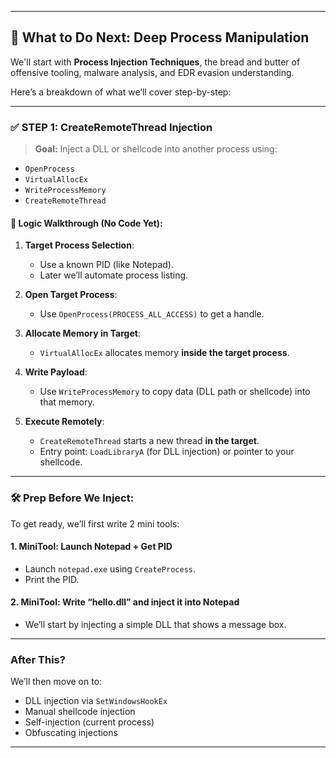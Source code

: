 
---

## 🧠 **What to Do Next:** Deep Process Manipulation

We'll start with **Process Injection Techniques**, the bread and butter of offensive tooling, malware analysis, and EDR evasion understanding.

Here’s a breakdown of what we’ll cover step-by-step:

---

### ✅ STEP 1: **CreateRemoteThread Injection**

> **Goal:** Inject a DLL or shellcode into another process using:

* `OpenProcess`
* `VirtualAllocEx`
* `WriteProcessMemory`
* `CreateRemoteThread`

#### 🧠 Logic Walkthrough (No Code Yet):

1. **Target Process Selection**:

   * Use a known PID (like Notepad).
   * Later we’ll automate process listing.

2. **Open Target Process**:

   * Use `OpenProcess(PROCESS_ALL_ACCESS)` to get a handle.

3. **Allocate Memory in Target**:

   * `VirtualAllocEx` allocates memory **inside the target process**.

4. **Write Payload**:

   * Use `WriteProcessMemory` to copy data (DLL path or shellcode) into that memory.

5. **Execute Remotely**:

   * `CreateRemoteThread` starts a new thread **in the target**.
   * Entry point: `LoadLibraryA` (for DLL injection) or pointer to your shellcode.

---

### 🛠️ Prep Before We Inject:

To get ready, we’ll first write 2 mini tools:

#### 1. **MiniTool: Launch Notepad + Get PID**

* Launch `notepad.exe` using `CreateProcess`.
* Print the PID.

#### 2. **MiniTool: Write “hello.dll” and inject it into Notepad**

* We’ll start by injecting a simple DLL that shows a message box.

---

### After This?

We’ll then move on to:

* DLL injection via `SetWindowsHookEx`
* Manual shellcode injection
* Self-injection (current process)
* Obfuscating injections

---